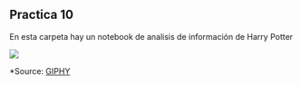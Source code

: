 ## Practica 10 
En esta carpeta hay un notebook de analisis de información de Harry Potter

![](https://i.giphy.com/media/v1.Y2lkPTc5MGI3NjExNnk1NzI5YmExdjZzN2d0eGJrZjA2ejBmeXV1YnhzanBydDhnMzVmNyZlcD12MV9pbnRlcm5hbF9naWZfYnlfaWQmY3Q9Zw/12nfFCZA0vyrSw/giphy.gif)

*Source: [GIPHY](https://i.giphy.com/media/v1.Y2lkPTc5MGI3NjExNnk1NzI5YmExdjZzN2d0eGJrZjA2ejBmeXV1YnhzanBydDhnMzVmNyZlcD12MV9pbnRlcm5hbF9naWZfYnlfaWQmY3Q9Zw/12nfFCZA0vyrSw/giphy.gif)